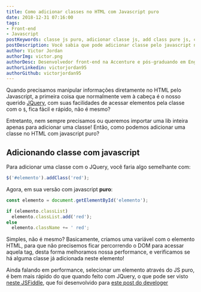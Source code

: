 ```yaml
---
title: Como adicionar classes no HTML com Javascript puro
date: 2018-12-31 07:16:00
tags:
- Front-end
- Javascript
postKeywords: classe js puro, adicionar classe js, add class pure js, classe js, adicionar pelo js
postDescription: Você sabia que pode adicionar classe pelo javascript nativamente, de maneira mais eficiente e performática?
author: Victor Jordan
authorImg: victor.png
authorDesc: Desenvolvedor front-end na Accenture e pós-graduando em Engenharia de Software pela PUC-MG e formado em Banco de Dados pela Fatec, apaixonado por usabilidade, performance e UX!
authorLinkedin: victorjordan95
authorGithub: victorjordan95
---
```


Quando precisamos manipular informações diretamente no HTML pelo Javascript, a primeira coisa que normalmente vem à cabeça é o nosso querido [JQuery](https://jquery.com/), com suas facilidades de acessar elementos pela classe com o `$`, fica fácil e rápido, não é mesmo?

Entretanto, nem sempre precisamos ou queremos importar uma lib inteira apenas para adicionar uma classe! Então, como podemos adicionar uma classe no HTML com javascript puro?

<!-- more -->

## Adicionando classe com javascript

Para adicionar uma classe com o JQuery, você faria algo semelhante com: 

```javascript
$('#elemento').addClass('red');
```

Agora, em sua versão com javascript **puro**:

```javascript
const elemento = document.getElementById('elemento');

if (elemento.classList)
  elemento.classList.add('red');
else
  elemento.className += ' red';
```

Simples, não é mesmo? Basicamente, criamos uma variável com o elemento HTML, para que não precisemos ficar percorrendo o DOM para acessar aquela tag, desta forma melhoramos nossa performance, e verificamos se há alguma classe já adicionada neste elemento!

Ainda falando em performance, selecionar um elemento através do JS puro, é bem mais rápido do que quando feito com JQuery, o que pode ser visto [neste JSFiddle](https://jsfiddle.net/develoger/h6gze2LL/), que foi desenvolvido para [este post do develoger](https://jsfiddle.net/develoger/h6gze2LL/)

